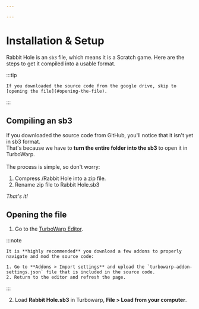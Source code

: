 ```yaml
---

---
```


# Installation & Setup

Rabbit Hole is an `sb3` file, which means it is a Scratch game. Here are the steps to get it compiled into a usable format.

:::tip

    If you downloaded the source code from the google drive, skip to [opening the file](#opening-the-file).

:::

## Compiling an sb3

If you downloaded the source code from GitHub, you'll notice that it isn't yet in sb3 format. \
That's because we have to **turn the entire folder into the sb3** to open it in TurboWarp.\
\
The process is simple, so don't worry:

1. Compress /Rabbit Hole into a zip file.
2. Rename zip file to Rabbit Hole.sb3

*That's it!*

## Opening the file

1. Go to the [TurboWarp Editor](https://turbowarp.org/editor).

:::note

    It is **highly recommended** you download a few addons to properly navigate and mod the source code:
    
    1. Go to **Addons > Import settings** and upload the `turbowarp-addon-settings.json` file that is included in the source code.
    2. Return to the editor and refresh the page.

:::

2. Load **Rabbit Hole.sb3** in Turbowarp, **File > Load from your computer**.

